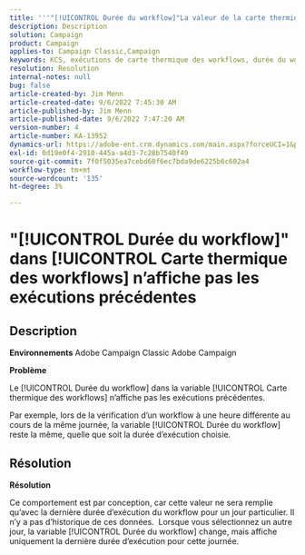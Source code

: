 ```yaml
---
title: '''"[!UICONTROL Durée du workflow]"La valeur de la carte thermique des workflows n’affiche pas les exécutions précédentes"'
description: Description
solution: Campaign
product: Campaign
applies-to: Campaign Classic,Campaign
keywords: KCS, exécutions de carte thermique des workflows, durée du workflow, exécutions précédentes, Adobe Campaign
resolution: Resolution
internal-notes: null
bug: false
article-created-by: Jim Menn
article-created-date: 9/6/2022 7:45:30 AM
article-published-by: Jim Menn
article-published-date: 9/6/2022 7:47:20 AM
version-number: 4
article-number: KA-13952
dynamics-url: https://adobe-ent.crm.dynamics.com/main.aspx?forceUCI=1&pagetype=entityrecord&etn=knowledgearticle&id=026920e0-b72d-ed11-9db1-0022480866ad
exl-id: 0d19e0f4-2910-445a-a4d3-7c28b7540f49
source-git-commit: 7f0f5035ea7cebd60f6ec7bda9de6225b6c602a4
workflow-type: tm+mt
source-wordcount: '135'
ht-degree: 3%

---
```


# &quot;[!UICONTROL Durée du workflow]&quot; dans [!UICONTROL Carte thermique des workflows] n’affiche pas les exécutions précédentes

## Description


<b>Environnements</b>
Adobe Campaign Classic Adobe Campaign

<b>Problème</b>

Le [!UICONTROL Durée du workflow] dans la variable [!UICONTROL Carte thermique des workflows] n’affiche pas les exécutions précédentes.

Par exemple, lors de la vérification d’un workflow à une heure différente au cours de la même journée, la variable [!UICONTROL Durée du workflow] reste la même, quelle que soit la durée d’exécution choisie.


## Résolution


<b>Résolution</b>

Ce comportement est par conception, car cette valeur ne sera remplie qu’avec la dernière durée d’exécution du workflow pour un jour particulier.
Il n’y a pas d’historique de ces données. 
Lorsque vous sélectionnez un autre jour, la variable [!UICONTROL Durée du workflow] change, mais affiche uniquement la dernière durée d’exécution pour cette journée.
